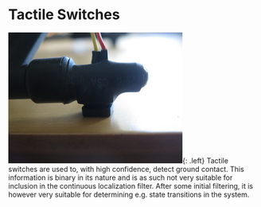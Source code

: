 # Tactile Switches
![Tactile switches](tactile_switch.jpg){: .left}
Tactile switches are used to, with high confidence, detect ground contact.
This information is binary in its nature and is as such not very suitable for inclusion
in the continuous localization filter. After some initial filtering, it is however very suitable for
determining e.g. state transitions in the system.
